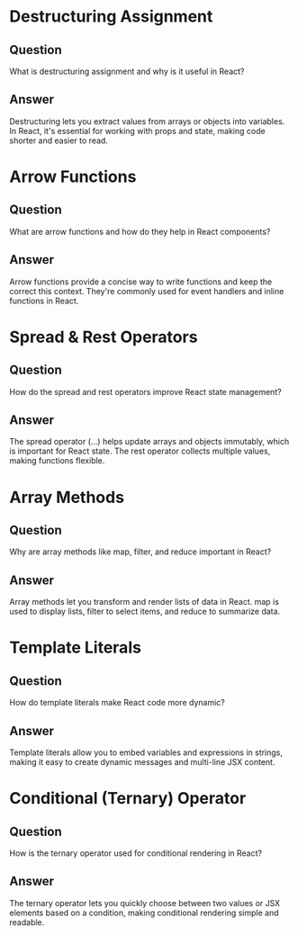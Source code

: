 # Destructuring Assignment

## Question
What is destructuring assignment and why is it useful in React?

## Answer
Destructuring lets you extract values from arrays or objects into variables. In React, it's essential for working with props and state, making code shorter and easier to read.

# Arrow Functions

## Question
What are arrow functions and how do they help in React components?

## Answer
Arrow functions provide a concise way to write functions and keep the correct this context. They're commonly used for event handlers and inline functions in React.

# Spread & Rest Operators

## Question
How do the spread and rest operators improve React state management?

## Answer
The spread operator (...) helps update arrays and objects immutably, which is important for React state. The rest operator collects multiple values, making functions flexible.

# Array Methods

## Question
Why are array methods like map, filter, and reduce important in React?

## Answer
Array methods let you transform and render lists of data in React. map is used to display lists, filter to select items, and reduce to summarize data.

# Template Literals

## Question
How do template literals make React code more dynamic?

## Answer
Template literals allow you to embed variables and expressions in strings, making it easy to create dynamic messages and multi-line JSX content.

# Conditional (Ternary) Operator

## Question
How is the ternary operator used for conditional rendering in React?

## Answer
The ternary operator lets you quickly choose between two values or JSX elements based on a condition, making conditional rendering simple and readable.